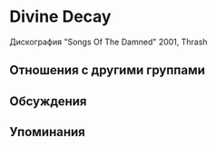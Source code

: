 # Divine Decay

Дискография
"Songs Of The Damned" 2001, Thrash

## Отношения с другими группами


## Обсуждения


## Упоминания

